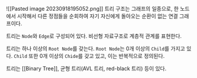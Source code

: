 ![[Pasted image 20230918195052.png]]
트리 구조는 그래프의 일종으로, 한 노드에서 시작해서 다른 정점들을 순회하여 자기 자신에게 돌아오는 순환이 없는 연결 그래프이다.

트리는 `Node`와 `Edge`로 구성되어 있다. 비선형 자료구조로 계층적 관계를 표현한다.

트리는 하나 이상의 `Root Node`를 갖는다.
`Root Node`는 0개 이상의 `Child`를 가지고 있다.
`Child` 또한 0개 이상의 `Chide`를 갖고 있고, 이는 반복적으로 정의된다.

트리는 [[Binary Tree]], 균형 트리(AVL 트리, red-black 트리) 등이 있다.

